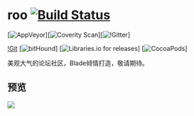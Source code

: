 # roo [![Build Status](https://www.travis-ci.org/istrwei/roo.svg?branch=master)](https://www.travis-ci.org/istrwei/roo)
[![AppVeyor](https://img.shields.io/appveyor/ci/gruntjs/grunt.svg)][![Coverity Scan](https://img.shields.io/coverity/scan/3997.svg)][![!Gitter](https://img.shields.io/gitter/room/nwjs/nw.js.svg)]

[!Git](https://img.shields.io/chrome-web-store/stars/nimelepbpejjlbmoobocpfnjhihnpked.svg)
[![bitHound](https://img.shields.io/bithound/dependencies/github/rexxars/sse-channel.svg)]
[![Libraries.io for releases](https://img.shields.io/librariesio/release/hex/phoenix/1.0.3.svg)]
[![CocoaPods](https://img.shields.io/cocoapods/metrics/doc-percent/AFNetworking.svg)]

美观大气的论坛社区，Blade倾情打造，敬请期待。

## 预览

<img src="https://i.loli.net/2017/08/02/5980a8e8bdd68.png" />
